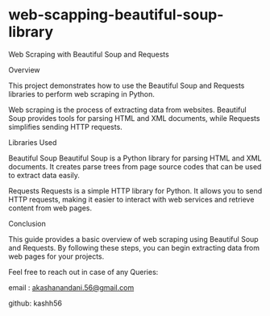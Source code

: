 # web-scapping-beautiful-soup-library

Web Scraping with Beautiful Soup and Requests

Overview

This project demonstrates how to use the Beautiful Soup and Requests libraries to perform web scraping in Python.

Web scraping is the process of extracting data from websites. Beautiful Soup provides tools for parsing HTML and XML documents, while Requests simplifies sending HTTP requests.

Libraries Used

Beautiful Soup
Beautiful Soup is a Python library for parsing HTML and XML documents. It creates parse trees from page source codes that can be used to extract data easily.

Requests
Requests is a simple HTTP library for Python. It allows you to send HTTP requests, making it easier to interact with web services and retrieve content from web pages.

Conclusion

This guide provides a basic overview of web scraping using Beautiful Soup and Requests. By following these steps, you can begin extracting data from web pages for your projects.

Feel free to reach out in case of any Queries: 

email : akashanandani.56@gmail.com

github: kashh56
